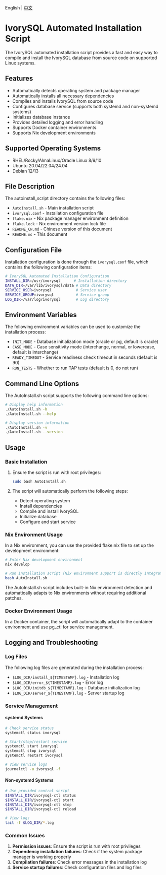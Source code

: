 English | [中文](README_CN.md)
# IvorySQL Automated Installation Script

The IvorySQL automated installation script provides a fast and easy way to compile and install the IvorySQL database from source code on supported Linux systems.

## Features

- Automatically detects operating system and package manager
- Automatically installs all necessary dependencies
- Compiles and installs IvorySQL from source code
- Configures database service (supports both systemd and non-systemd systems)
- Initializes database instance
- Provides detailed logging and error handling
- Supports Docker container environments
- Supports Nix development environments

## Supported Operating Systems

- RHEL/Rocky/AlmaLinux/Oracle Linux 8/9/10
- Ubuntu 20.04/22.04/24.04
- Debian 12/13

## File Description

The autoinstall_script directory contains the following files:

- `AutoInstall.sh` - Main installation script
- `ivorysql.conf` - Installation configuration file
- `flake.nix` - Nix package manager environment definition
- `flake.lock` - Nix environment version lock file
- `README_CN.md` - Chinese version of this document
- `README.md` - This document

## Configuration File

Installation configuration is done through the `ivorysql.conf` file, which contains the following configuration items:

```bash
# IvorySQL Automated Installation Configuration
INSTALL_DIR=/usr/ivorysql      # Installation directory
DATA_DIR=/var/lib/ivorysql/data # Data directory
SERVICE_USER=ivorysql           # Service user
SERVICE_GROUP=ivorysql          # Service group
LOG_DIR=/var/log/ivorysql       # Log directory
```

## Environment Variables

The following environment variables can be used to customize the installation process:

- `INIT_MODE` - Database initialization mode (oracle or pg, default is oracle)
- `CASE_MODE` - Case sensitivity mode (interchange, normal, or lowercase, default is interchange)
- `READY_TIMEOUT` - Service readiness check timeout in seconds (default is 90)
- `RUN_TESTS` - Whether to run TAP tests (default is 0, do not run)

## Command Line Options

The AutoInstall.sh script supports the following command line options:

```bash
# Display help information
./AutoInstall.sh -h
./AutoInstall.sh --help

# Display version information
./AutoInstall.sh -v
./AutoInstall.sh --version
```

## Usage

### Basic Installation

1. Ensure the script is run with root privileges:
   ```bash
   sudo bash AutoInstall.sh
   ```

2. The script will automatically perform the following steps:
   - Detect operating system
   - Install dependencies
   - Compile and install IvorySQL
   - Initialize database
   - Configure and start service

### Nix Environment Usage

In a Nix environment, you can use the provided flake.nix file to set up the development environment:

```bash
# Enter Nix development environment
nix develop

# Run installation script (Nix environment support is directly integrated)
bash AutoInstall.sh
```

The AutoInstall.sh script includes built-in Nix environment detection and automatically adapts to Nix environments without requiring additional patches.

### Docker Environment Usage

In a Docker container, the script will automatically adapt to the container environment and use pg_ctl for service management.

## Logging and Troubleshooting

### Log Files

The following log files are generated during the installation process:

- `$LOG_DIR/install_${TIMESTAMP}.log` - Installation log
- `$LOG_DIR/error_${TIMESTAMP}.log` - Error log
- `$LOG_DIR/initdb_${TIMESTAMP}.log` - Database initialization log
- `$LOG_DIR/server_${TIMESTAMP}.log` - Server startup log

### Service Management

#### systemd Systems

```bash
# Check service status
systemctl status ivorysql

# Start/stop/restart service
systemctl start ivorysql
systemctl stop ivorysql
systemctl restart ivorysql

# View service logs
journalctl -u ivorysql -f
```

#### Non-systemd Systems

```bash
# Use provided control script
$INSTALL_DIR/ivorysql-ctl status
$INSTALL_DIR/ivorysql-ctl start
$INSTALL_DIR/ivorysql-ctl stop
$INSTALL_DIR/ivorysql-ctl reload

# View logs
tail -f $LOG_DIR/*.log
```

### Common Issues

1. **Permission issues**: Ensure the script is run with root privileges
2. **Dependency installation failures**: Check if the system package manager is working properly
3. **Compilation failures**: Check error messages in the installation log
4. **Service startup failures**: Check configuration files and log files
